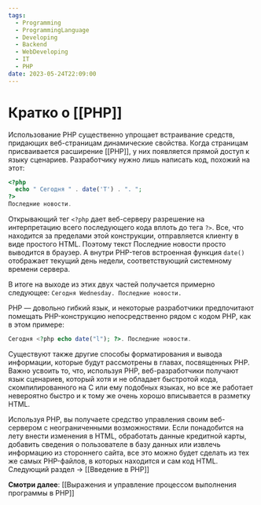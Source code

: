 ```yaml
---
tags:
  - Programming
  - ProgrammingLanguage
  - Developing
  - Backend
  - WebDeveloping
  - IT
  - PHP
date: 2023-05-24T22:09:00
---
```

# Кратко о [[PHP]]

Использование PHP существенно упрощает встраивание средств, придающих веб-страницам динамические свойства. Когда страницам присваивается расширение [[PHP]], у них появляется прямой доступ к языку сценариев. Разработчику нужно лишь написать код, похожий на этот:

```PHP
<?php
  echo " Сегодня " . date('T') . ". ";
?>
Последние новости.
```

Открывающий тег `<?php` дает веб-серверу разрешение на интерпретацию всего последующего кода вплоть до тега `?>`. Все, что находится за пределами этой конструкции, отправляется клиенту в виде простого HTML. Поэтому текст Последние новости просто выводится в браузер. А внутри PHP-тегов встроенная функция `date()` отображает текущий день недели, соответствующий системному времени сервера.

В итоге на выходе из этих двух частей получается примерно следующее: `Сегодня Wednesday. Последние новости.`

PHP — довольно гибкий язык, и некоторые разработчики предпочитают помещать PHP-конструкцию непосредственно рядом с кодом PHP, как в этом примере:

```PHP
Сегодня <?php echo date("l"); ?>. Последние новости.
```

Существуют также другие способы форматирования и вывода информации, которые будут рассмотрены в главах, посвященных PHP. Важно усвоить то, что, используя PHP, веб-разработчики получают язык сценариев, который хотя и не обладает быстротой кода, скомпилированного на C или ему подобных языках, но все же работает невероятно быстро и к тому же очень хорошо вписывается в разметку HTML.

Используя PHP, вы получаете средство управления своим веб-сервером с неограниченными возможностями. Если понадобится на лету внести изменения в HTML, обработать данные кредитной карты, добавить сведения о пользователе в базу данных или извлечь информацию из стороннего сайта, все это можно будет сделать из тех же самых PHP-файлов, в которых находится и сам код HTML. Следующий раздел -> [[Введение в PHP]]


**Cмотри далее**: [[Выражения и управление процессом выполнения программы в PHP]]
